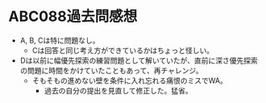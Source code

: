 # ABC088過去問感想

- A, B, Cは特に問題なし。
  - Cは回答と同じ考え方ができているかはちょっと怪しい。
- Dは以前に幅優先探索の練習問題として解いていたが、直前に深さ優先探索の問題に時間をかけていたこともあって、再チャレンジ。
  - そもそもの進めない壁を条件に入れ忘れる痛恨のミスでWA。
    - 過去の自分の提出を見直して修正した。猛省。
